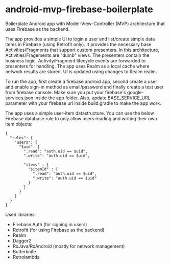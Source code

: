 # android-mvp-firebase-boilerplate
Boilerplate Android app with Model-View-Controller (MVP) architecture that uses Firebase as the backend.

The app provides a simple UI to login a user and list/create simple data items in Firebase (using Retrofit only).
It provides the necessary base Activities/Fragments that support custom presenters. 
In this architecture, Activities/Fragements are "dumb" views. The presenters contain the business logic.
Activity/Fragment lifecycle events are forwarded to presenters for handling.
The app uses Realm as a local cache where network results are stored. UI is updated using changes to Realm realm.

To run the app, first create a firebase android app, second create a user and enable sign-in method as email/password and finally create a test user from firebase console. Make sure you put your firebase's google-services.json inside the app folder. Also, update BASE_SERVICE_URL parameter with your firebase url inside build.gradle to make the app work.

The app uses a simple user-item datastructure. You can use the below Firebase database rule to only allow users reading and writing their own item objects:

```
{
  "rules": {
    "users": {
      "$uid": {
        ".read": "auth.uid == $uid",
        ".write": "auth.uid == $uid",
      
        "items" : {
          "$itemId" : {
            ".read": "auth.uid == $uid",
            ".write": "auth.uid == $uid"
          }
        }
      }
    }
  }
}
```

Used libraries:
- Firebase Auth (for signing in users)
- Retrofit (for using Firebase as the backend)
- Realm
- Dagger2
- RxJava/RxAndroid (mostly for network management)
- Butterknife
- Retrolambda

